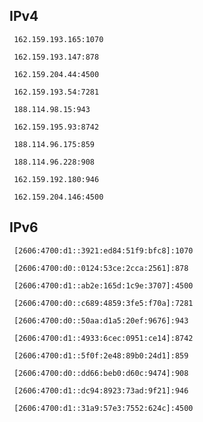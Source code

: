 ## IPv4
```
 162.159.193.165:1070
```
```
 162.159.193.147:878
```
```
 162.159.204.44:4500
```
```
 162.159.193.54:7281
```
```
 188.114.98.15:943
```
```
 162.159.195.93:8742
```
```
 188.114.96.175:859
```
```
 188.114.96.228:908
```
```
 162.159.192.180:946
```
```
 162.159.204.146:4500
```

## IPv6
```
 [2606:4700:d1::3921:ed84:51f9:bfc8]:1070
```
```
 [2606:4700:d0::0124:53ce:2cca:2561]:878
```
```
 [2606:4700:d1::ab2e:165d:1c9e:3707]:4500
```
```
 [2606:4700:d0::c689:4859:3fe5:f70a]:7281
```
```
 [2606:4700:d0::50aa:d1a5:20ef:9676]:943
```
```
 [2606:4700:d1::4933:6cec:0951:ce14]:8742
```
```
 [2606:4700:d1::5f0f:2e48:89b0:24d1]:859
```
```
 [2606:4700:d0::dd66:beb0:d60c:9474]:908
```
```
 [2606:4700:d1::dc94:8923:73ad:9f21]:946
```
```
 [2606:4700:d1::31a9:57e3:7552:624c]:4500
```
